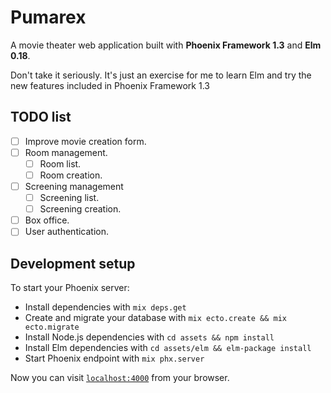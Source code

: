 # Pumarex

A movie theater web application built with **Phoenix Framework 1.3** and **Elm 0.18**.

Don't take it seriously. It's just an exercise for me to learn Elm and try the
new features included in Phoenix Framework 1.3

## TODO list

- [ ] Improve movie creation form.
- [ ] Room management.
  - [ ] Room list.
  - [ ] Room creation.
- [ ] Screening management
  - [ ] Screening list.
  - [ ] Screening creation.
- [ ] Box office.
- [ ] User authentication.

## Development setup

To start your Phoenix server:

  * Install dependencies with `mix deps.get`
  * Create and migrate your database with `mix ecto.create && mix ecto.migrate`
  * Install Node.js dependencies with `cd assets && npm install`
  * Install Elm dependencies with `cd assets/elm && elm-package install`
  * Start Phoenix endpoint with `mix phx.server`

Now you can visit [`localhost:4000`](http://localhost:4000) from your browser.
